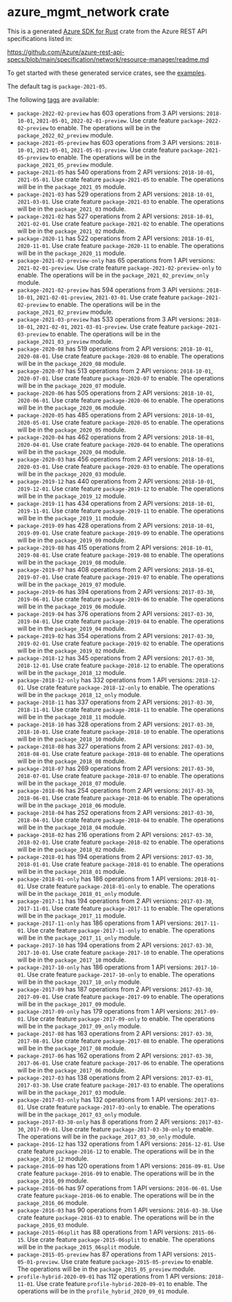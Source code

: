 # azure_mgmt_network crate

This is a generated [Azure SDK for Rust](https://github.com/Azure/azure-sdk-for-rust) crate from the Azure REST API specifications listed in:

https://github.com/Azure/azure-rest-api-specs/blob/main/specification/network/resource-manager/readme.md

To get started with these generated service crates, see the [examples](https://github.com/Azure/azure-sdk-for-rust/blob/main/services/README.md#examples).

The default tag is `package-2021-05`.

The following [tags](https://github.com/Azure/azure-sdk-for-rust/blob/main/services/tags.md) are available:

- `package-2022-02-preview` has 603 operations from 3 API versions: `2018-10-01`, `2021-05-01`, `2022-02-01-preview`. Use crate feature `package-2022-02-preview` to enable. The operations will be in the `package_2022_02_preview` module.
- `package-2021-05-preview` has 603 operations from 3 API versions: `2018-10-01`, `2021-05-01`, `2021-05-01-preview`. Use crate feature `package-2021-05-preview` to enable. The operations will be in the `package_2021_05_preview` module.
- `package-2021-05` has 540 operations from 2 API versions: `2018-10-01`, `2021-05-01`. Use crate feature `package-2021-05` to enable. The operations will be in the `package_2021_05` module.
- `package-2021-03` has 529 operations from 2 API versions: `2018-10-01`, `2021-03-01`. Use crate feature `package-2021-03` to enable. The operations will be in the `package_2021_03` module.
- `package-2021-02` has 527 operations from 2 API versions: `2018-10-01`, `2021-02-01`. Use crate feature `package-2021-02` to enable. The operations will be in the `package_2021_02` module.
- `package-2020-11` has 522 operations from 2 API versions: `2018-10-01`, `2020-11-01`. Use crate feature `package-2020-11` to enable. The operations will be in the `package_2020_11` module.
- `package-2021-02-preview-only` has 65 operations from 1 API versions: `2021-02-01-preview`. Use crate feature `package-2021-02-preview-only` to enable. The operations will be in the `package_2021_02_preview_only` module.
- `package-2021-02-preview` has 594 operations from 3 API versions: `2018-10-01`, `2021-02-01-preview`, `2021-03-01`. Use crate feature `package-2021-02-preview` to enable. The operations will be in the `package_2021_02_preview` module.
- `package-2021-03-preview` has 533 operations from 3 API versions: `2018-10-01`, `2021-02-01`, `2021-03-01-preview`. Use crate feature `package-2021-03-preview` to enable. The operations will be in the `package_2021_03_preview` module.
- `package-2020-08` has 519 operations from 2 API versions: `2018-10-01`, `2020-08-01`. Use crate feature `package-2020-08` to enable. The operations will be in the `package_2020_08` module.
- `package-2020-07` has 513 operations from 2 API versions: `2018-10-01`, `2020-07-01`. Use crate feature `package-2020-07` to enable. The operations will be in the `package_2020_07` module.
- `package-2020-06` has 505 operations from 2 API versions: `2018-10-01`, `2020-06-01`. Use crate feature `package-2020-06` to enable. The operations will be in the `package_2020_06` module.
- `package-2020-05` has 485 operations from 2 API versions: `2018-10-01`, `2020-05-01`. Use crate feature `package-2020-05` to enable. The operations will be in the `package_2020_05` module.
- `package-2020-04` has 462 operations from 2 API versions: `2018-10-01`, `2020-04-01`. Use crate feature `package-2020-04` to enable. The operations will be in the `package_2020_04` module.
- `package-2020-03` has 456 operations from 2 API versions: `2018-10-01`, `2020-03-01`. Use crate feature `package-2020-03` to enable. The operations will be in the `package_2020_03` module.
- `package-2019-12` has 440 operations from 2 API versions: `2018-10-01`, `2019-12-01`. Use crate feature `package-2019-12` to enable. The operations will be in the `package_2019_12` module.
- `package-2019-11` has 434 operations from 2 API versions: `2018-10-01`, `2019-11-01`. Use crate feature `package-2019-11` to enable. The operations will be in the `package_2019_11` module.
- `package-2019-09` has 428 operations from 2 API versions: `2018-10-01`, `2019-09-01`. Use crate feature `package-2019-09` to enable. The operations will be in the `package_2019_09` module.
- `package-2019-08` has 415 operations from 2 API versions: `2018-10-01`, `2019-08-01`. Use crate feature `package-2019-08` to enable. The operations will be in the `package_2019_08` module.
- `package-2019-07` has 408 operations from 2 API versions: `2018-10-01`, `2019-07-01`. Use crate feature `package-2019-07` to enable. The operations will be in the `package_2019_07` module.
- `package-2019-06` has 394 operations from 2 API versions: `2017-03-30`, `2019-06-01`. Use crate feature `package-2019-06` to enable. The operations will be in the `package_2019_06` module.
- `package-2019-04` has 376 operations from 2 API versions: `2017-03-30`, `2019-04-01`. Use crate feature `package-2019-04` to enable. The operations will be in the `package_2019_04` module.
- `package-2019-02` has 354 operations from 2 API versions: `2017-03-30`, `2019-02-01`. Use crate feature `package-2019-02` to enable. The operations will be in the `package_2019_02` module.
- `package-2018-12` has 345 operations from 2 API versions: `2017-03-30`, `2018-12-01`. Use crate feature `package-2018-12` to enable. The operations will be in the `package_2018_12` module.
- `package-2018-12-only` has 332 operations from 1 API versions: `2018-12-01`. Use crate feature `package-2018-12-only` to enable. The operations will be in the `package_2018_12_only` module.
- `package-2018-11` has 337 operations from 2 API versions: `2017-03-30`, `2018-11-01`. Use crate feature `package-2018-11` to enable. The operations will be in the `package_2018_11` module.
- `package-2018-10` has 328 operations from 2 API versions: `2017-03-30`, `2018-10-01`. Use crate feature `package-2018-10` to enable. The operations will be in the `package_2018_10` module.
- `package-2018-08` has 327 operations from 2 API versions: `2017-03-30`, `2018-08-01`. Use crate feature `package-2018-08` to enable. The operations will be in the `package_2018_08` module.
- `package-2018-07` has 269 operations from 2 API versions: `2017-03-30`, `2018-07-01`. Use crate feature `package-2018-07` to enable. The operations will be in the `package_2018_07` module.
- `package-2018-06` has 254 operations from 2 API versions: `2017-03-30`, `2018-06-01`. Use crate feature `package-2018-06` to enable. The operations will be in the `package_2018_06` module.
- `package-2018-04` has 252 operations from 2 API versions: `2017-03-30`, `2018-04-01`. Use crate feature `package-2018-04` to enable. The operations will be in the `package_2018_04` module.
- `package-2018-02` has 216 operations from 2 API versions: `2017-03-30`, `2018-02-01`. Use crate feature `package-2018-02` to enable. The operations will be in the `package_2018_02` module.
- `package-2018-01` has 194 operations from 2 API versions: `2017-03-30`, `2018-01-01`. Use crate feature `package-2018-01` to enable. The operations will be in the `package_2018_01` module.
- `package-2018-01-only` has 186 operations from 1 API versions: `2018-01-01`. Use crate feature `package-2018-01-only` to enable. The operations will be in the `package_2018_01_only` module.
- `package-2017-11` has 194 operations from 2 API versions: `2017-03-30`, `2017-11-01`. Use crate feature `package-2017-11` to enable. The operations will be in the `package_2017_11` module.
- `package-2017-11-only` has 186 operations from 1 API versions: `2017-11-01`. Use crate feature `package-2017-11-only` to enable. The operations will be in the `package_2017_11_only` module.
- `package-2017-10` has 194 operations from 2 API versions: `2017-03-30`, `2017-10-01`. Use crate feature `package-2017-10` to enable. The operations will be in the `package_2017_10` module.
- `package-2017-10-only` has 186 operations from 1 API versions: `2017-10-01`. Use crate feature `package-2017-10-only` to enable. The operations will be in the `package_2017_10_only` module.
- `package-2017-09` has 187 operations from 2 API versions: `2017-03-30`, `2017-09-01`. Use crate feature `package-2017-09` to enable. The operations will be in the `package_2017_09` module.
- `package-2017-09-only` has 179 operations from 1 API versions: `2017-09-01`. Use crate feature `package-2017-09-only` to enable. The operations will be in the `package_2017_09_only` module.
- `package-2017-08` has 163 operations from 2 API versions: `2017-03-30`, `2017-08-01`. Use crate feature `package-2017-08` to enable. The operations will be in the `package_2017_08` module.
- `package-2017-06` has 162 operations from 2 API versions: `2017-03-30`, `2017-06-01`. Use crate feature `package-2017-06` to enable. The operations will be in the `package_2017_06` module.
- `package-2017-03` has 138 operations from 2 API versions: `2017-03-01`, `2017-03-30`. Use crate feature `package-2017-03` to enable. The operations will be in the `package_2017_03` module.
- `package-2017-03-only` has 132 operations from 1 API versions: `2017-03-01`. Use crate feature `package-2017-03-only` to enable. The operations will be in the `package_2017_03_only` module.
- `package-2017-03-30-only` has 8 operations from 2 API versions: `2017-03-30`, `2017-09-01`. Use crate feature `package-2017-03-30-only` to enable. The operations will be in the `package_2017_03_30_only` module.
- `package-2016-12` has 132 operations from 1 API versions: `2016-12-01`. Use crate feature `package-2016-12` to enable. The operations will be in the `package_2016_12` module.
- `package-2016-09` has 120 operations from 1 API versions: `2016-09-01`. Use crate feature `package-2016-09` to enable. The operations will be in the `package_2016_09` module.
- `package-2016-06` has 97 operations from 1 API versions: `2016-06-01`. Use crate feature `package-2016-06` to enable. The operations will be in the `package_2016_06` module.
- `package-2016-03` has 90 operations from 1 API versions: `2016-03-30`. Use crate feature `package-2016-03` to enable. The operations will be in the `package_2016_03` module.
- `package-2015-06split` has 88 operations from 1 API versions: `2015-06-15`. Use crate feature `package-2015-06split` to enable. The operations will be in the `package_2015_06split` module.
- `package-2015-05-preview` has 87 operations from 1 API versions: `2015-05-01-preview`. Use crate feature `package-2015-05-preview` to enable. The operations will be in the `package_2015_05_preview` module.
- `profile-hybrid-2020-09-01` has 112 operations from 1 API versions: `2018-11-01`. Use crate feature `profile-hybrid-2020-09-01` to enable. The operations will be in the `profile_hybrid_2020_09_01` module.